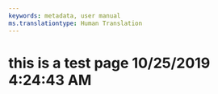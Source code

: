```yaml
---
keywords: metadata, user manual
ms.translationtype: Human Translation
---
```

# this is a test page 10/25/2019 4:24:43 AM